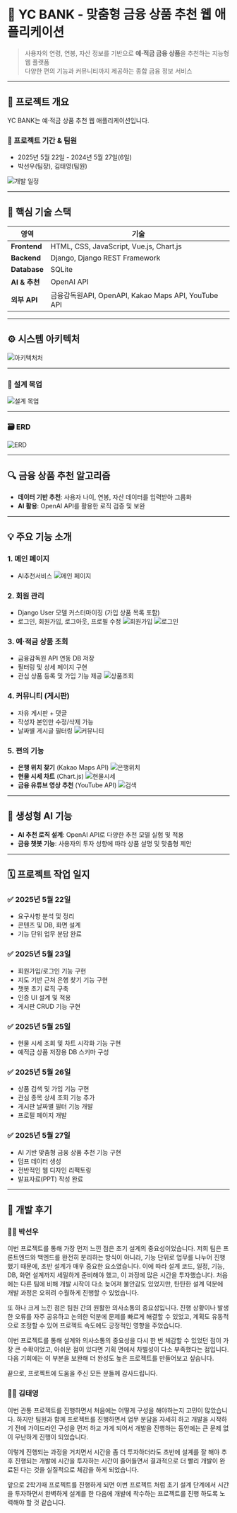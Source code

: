 # 🏦 YC BANK - 맞춤형 금융 상품 추천 웹 애플리케이션

> 사용자의 연령, 연봉, 자산 정보를 기반으로 **예·적금 금융 상품**을 추천하는 지능형 웹 플랫폼  
> 다양한 편의 기능과 커뮤니티까지 제공하는 종합 금융 정보 서비스

---

## 📌 프로젝트 개요

YC BANK는  예·적금 상품 추천 웹 애플리케이션입니다.

### 📆 프로젝트 기간 & 팀원 
- 2025년 5월 22일 - 2024년 5월 27일(6일)
- 박선우(팀장), 김태영(팀원)

![개발 일정](scheduled.png)

---

## 🧠 핵심 기술 스택

| 영역 | 기술 |
|------|------|
| **Frontend** | HTML, CSS, JavaScript, Vue.js, Chart.js |
| **Backend** | Django, Django REST Framework |
| **Database** | SQLite |
| **AI & 추천** | OpenAI API |
| **외부 API** | 금융감독원API, OpenAPI, Kakao Maps API, YouTube API |

---

## ⚙️ 시스템 아키텍처
![아키텍처처](archi.png)

---

### 🎨 설계 목업  
![설계 목업](temp_page.png)

---

### 🗃 ERD  
![ERD](YC_DB.png)

---

## 🔍 금융 상품 추천 알고리즘

- **데이터 기반 추천**: 사용자 나이, 연봉, 자산 데이터를 입력받아 그룹화
- **AI 활용**: OpenAI API를 활용한 로직 검증 및 보완

---

## 💡 주요 기능 소개

### 1. 메인 페이지
- AI추천서비스
![메인 페이지](main.png)

### 2. 회원 관리
- Django User 모델 커스터마이징 (가입 상품 목록 포함)
- 로그인, 회원가입, 로그아웃, 프로필 수정
![회원가입](sign.png)
![로그인](login.png)

### 3. 예·적금 상품 조회
- 금융감독원 API 연동 DB 저장
- 필터링 및 상세 페이지 구현
- 관심 상품 등록 및 가입 기능 제공
![상품조회](deposit.png)

### 4. 커뮤니티 (게시판)
- 자유 게시판 + 댓글
- 작성자 본인만 수정/삭제 가능
- 날짜별 게시글 필터링
![커뮤니티](article.png)

### 5. 편의 기능
- **은행 위치 찾기** (Kakao Maps API)
![은행위치](bank.png)
- **현물 시세 차트** (Chart.js)
![현물시세](gold.png)
- **금융 유튜브 영상 추천** (YouTube API)
![검색](youtube.png)

---

## 🤖 생성형 AI 기능

- **AI 추천 로직 설계**: OpenAI API로 다양한 추천 모델 실험 및 적용
- **금융 챗봇 기능**: 사용자의 투자 성향에 따라 상품 설명 및 맞춤형 제안

---

## 🗓 프로젝트 작업 일지

### ✅ 2025년 5월 22일
- 요구사항 분석 및 정리
- 콘텐츠 및 DB, 화면 설계
- 기능 단위 업무 분담 완료

### ✅ 2025년 5월 23일
- 회원가입/로그인 기능 구현
- 지도 기반 근처 은행 찾기 기능 구현
- 챗봇 초기 로직 구축
- 인증 UI 설계 및 적용
- 게시판 CRUD 기능 구현

### ✅ 2025년 5월 25일
- 현물 시세 조회 및 차트 시각화 기능 구현
- 예적금 상품 저장용 DB 스키마 구성

### ✅ 2025년 5월 26일
- 상품 검색 및 가입 기능 구현
- 관심 종목 상세 조회 기능 추가
- 게시판 날짜별 필터 기능 개발
- 프로필 페이지 개발

### ✅ 2025년 5월 27일
- AI 기반 맞춤형 금융 상품 추천 기능 구현
- 덤프 데이터 생성
- 전반적인 웹 디자인 리팩토링
- 발표자료(PPT) 작성 완료

---

## 🙌 개발 후기

### 🧑‍💻 박선우

이번 프로젝트를 통해 가장 먼저 느낀 점은 초기 설계의 중요성이었습니다. 저희 팀은 프론트엔드와 백엔드를 완전히 분리하는 방식이 아니라, 기능 단위로 업무를 나누어 진행했기 때문에, 초반 설계가 매우 중요한 요소였습니다. 이에 따라 설계 코드, 일정, 기능, DB, 화면 설계까지 세밀하게 준비해야 했고, 이 과정에 많은 시간을 투자했습니다. 처음에는 다른 팀에 비해 개발 시작이 다소 늦어져 불안감도 있었지만, 탄탄한 설계 덕분에 개발 과정은 오히려 수월하게 진행할 수 있었습니다.

또 하나 크게 느낀 점은 팀원 간의 원활한 의사소통의 중요성입니다. 진행 상황이나 발생한 오류를 자주 공유하고 논의한 덕분에 문제를 빠르게 해결할 수 있었고, 계획도 유동적으로 조정할 수 있어 프로젝트 속도에도 긍정적인 영향을 주었습니다.

이번 프로젝트를 통해 설계와 의사소통의 중요성을 다시 한 번 체감할 수 있었던 점이 가장 큰 수확이었고, 아쉬운 점이 있다면 기획 면에서 차별성이 다소 부족했다는 점입니다. 다음 기회에는 이 부분을 보완해 더 완성도 높은 프로젝트를 만들어보고 싶습니다.

끝으로, 프로젝트에 도움을 주신 모든 분들께 감사드립니다.

### 🧑‍💻 김태영

이번 관통 프로젝트를 진행하면서 처음에는 어떻게 구성을 해야하는지 고민이 많았습니다. 하지만 팀원과
함께 프로젝트를 진행하면서 업무 분담을 자세히 하고 개발을 시작하기 전에 가이드라인 구성을 먼저 하고 가게 되어서 개발을 진행하는 동안에는 큰 문제 없이 무난하게 진행이 되었습니다.

이렇게 진행되는 과정을 거치면서 시간을 좀 더 투자하더라도 초반에 설계를 잘 해야 추후 진행되는 개발에 시간을 투자하는 시간이 줄어들면서 결과적으로 더 빨리 개발이 완료된 다는 것을 실질적으로 체감을 하게 되었습니다.

앞으로 2학기때 프로젝트를 진행하게 되면 이번 프로젝트 처럼 초기 설계 단계에서 시간을 투자하면서 완벽하게 설계를 한 다음에 개발에 착수하는 프로젝트를 진행 하도록 노력해야 할 것 같습니다.



